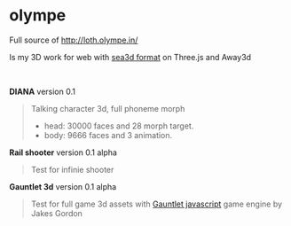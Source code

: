 olympe
======

Full source of http://loth.olympe.in/

Is my 3D work for web with [sea3d format](href='https://code.google.com/p/sea3d/) on Three.js and Away3d

<br>


**DIANA** version 0.1
> Talking character 3d, full phoneme morph<br>
> - head: 30000 faces and 28 morph target.<br>
> - body: 9666 faces and 3 animation.<br>

**Rail shooter** version 0.1 alpha
> Test for infinie shooter<br>

**Gauntlet 3d** version 0.1 alpha
> Test for full game 3d assets with [Gauntlet javascript](http://https://github.com/jakesgordon/javascript-gauntlet/) game engine by Jakes Gordon<br>



